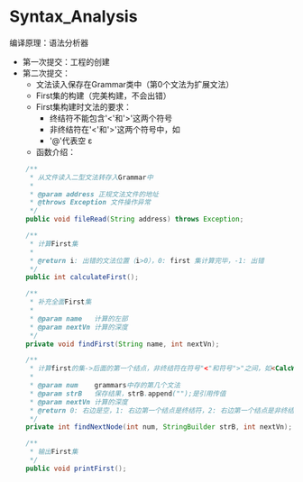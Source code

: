 # Syntax_Analysis

编译原理：语法分析器

* 第一次提交：工程的创建
* 第二次提交：
    * 文法读入保存在Grammar类中（第0个文法为扩展文法）
    * First集的构建（完美构建，不会出错）
    * First集构建时文法的要求：
        * 终结符不能包含'<'和'>'这两个符号
        * 非终结符在'<'和'>'这两个符号中，如<CalcWord>
        * '@'代表空 ε 
    * 函数介绍：

        
```java
    /**
     * 从文件读入二型文法转存入Grammar中
     *
     * @param address 正规文法文件的地址
     * @throws Exception 文件操作异常
     */
    public void fileRead(String address) throws Exception;
```

```java
    /**
     * 计算First集
     *
     * @return i: 出错的文法位置（i>0），0: first 集计算完毕，-1: 出错
     */
    public int calculateFirst();
```

```java
    /**
     * 补充全面First集
     *
     * @param name   计算的左部
     * @param nextVn 计算的深度
     */
    private void findFirst(String name, int nextVn);
```

```java
    /**
     * 计算first的集->后面的第一个结点，非终结符在符号"<"和符号">"之间，如<CalcWord>代表关键字
     *
     * @param num    grammars中存的第几个文法
     * @param strB   保存结果，strB.append("");是引用传值
     * @param nextVn 计算的深度
     * @return 0: 右边是空，1: 右边第一个结点是终结符，2: 右边第一个结点是非终结符，-1: 出错
     */
    private int findNextNode(int num, StringBuilder strB, int nextVn);
```

```java
    /**
     * 输出First集
     */
    public void printFirst();
```



